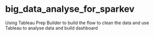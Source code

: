 # big_data_analyse_for_sparkev
Using Tableau Prep Builder to build the flow to clean the data and use Tableau to analyse data and build dashboard
